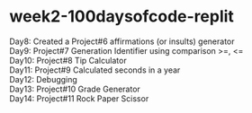# week2-100daysofcode-replit
Day8: Created a Project#6 affirmations (or insults) generator<br/> 
Day9: Project#7 Generation Identifier using comparison >=, <=<br/>
Day10: Project#8 Tip Calculator<br/>
Day11: Project#9 Calculated seconds in a year<br/>
Day12: Debugging<br/>
Day13: Project#10 Grade Generator<br/>
Day14: Project#11 Rock Paper Scissor<br/>
